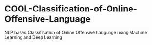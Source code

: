# COOL-Classification-of-Online-Offensive-Language
NLP based Classification of Online Offensive Language using Machine Learning and Deep Learning
